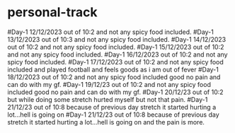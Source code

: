 # personal-track
#Day-1 12/12/2023 out of 10:2  and not any spicy food included.
#Day-1 13/12/2023 out of 10:3  and not any spicy food included.
#Day-1 14/12/2023 out of 10:2  and not any spicy food included.
#Day-1 15/12/2023 out of 10:2  and not any spicy food included.
#Day-1 16/12/2023 out of 10:2  and not any spicy food included.
#Day-1 17/12/2023 out of 10:2  and not any spicy food included and played football and feels goods as i am out of fever
#Day-1 18/12/2023 out of 10:2  and not any spicy food included good no pain and can do with my gf.
#Day-1 19/12/23   out of 10:2  and not any spicy food included good no pain and can do with my gf.
#Day-1 20/12/23   out of 10:2  but while doing some stretch hurted myself but not that pain.
#Day-1 21/12/23   out of 10:8  because of previous day stretch it started hurting a lot...hell is going on
#Day-1 21/12/23   out of 10:8  because of previous day stretch it started hurting a lot...hell is going on and the pain is more.




